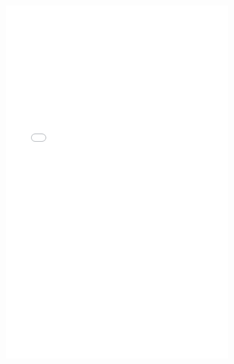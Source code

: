 <iframe src="/victorien-djontso-cv/svelte-3d-viewer/cv_imprimable" width="100%" height="800px" style="border:none;"></iframe>